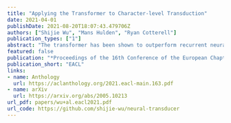 ```yaml
---
title: "Applying the Transformer to Character-level Transduction"
date: 2021-04-01
publishDate: 2021-08-20T18:07:43.479706Z
authors: ["Shijie Wu", "Mans Hulden", "Ryan Cotterell"]
publication_types: ["1"]
abstract: "The transformer has been shown to outperform recurrent neural network-based sequence-to-sequence models in various word-level NLP tasks. The model offers other benefits as well: It trains faster and has fewer parameters. Yet for character-level transduction tasks, eg morphological inflection generation and historical text normalization, few shows success on outperforming recurrent models with the transformer. In an empirical study, we uncover that, in contrast to recurrent sequence-to-sequence models, the batch size plays a crucial role in the performance of the transformer on character-level tasks, and we show that with a large enough batch size, the transformer does indeed outperform recurrent models. We also introduce a simple technique to handle feature-guided character-level transduction that further improves performance. With these insights, we achieve state-of-the-art performance on morphological inflection and historical text normalization. We also show that the transformer outperforms a strong baseline on two other character-level transduction tasks: grapheme-to-phoneme conversion and transliteration."
featured: false
publication: "*Proceedings of the 16th Conference of the European Chapter of the Association for Computational Linguistics*"
publication_short: "EACL"
links:
- name: Anthology
  url: https://aclanthology.org/2021.eacl-main.163.pdf
- name: arXiv
  url: https://arxiv.org/abs/2005.10213
url_pdf: papers/wu+al.eacl2021.pdf
url_code: https://github.com/shijie-wu/neural-transducer
---
```


